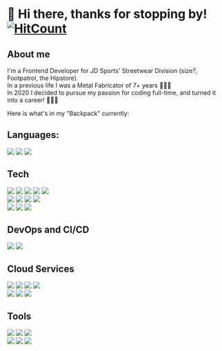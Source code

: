 # 👋 Hi there, thanks for stopping by! [![HitCount](https://hits.dwyl.com/DaleFitzgerald/READMEmd.svg?style=flat-square&show=unique)](http://hits.dwyl.com/DaleFitzgerald/READMEmd)

## About me 
I'm a Frontend Developer for JD Sports' Streetwear Division (size?, Footpatrol, the Hipstore).<br>
In a previous life I was a Metal Fabricator of 7+ years 👨🏽‍🏭 <br>
In 2020 I decided to pursue my passion for coding full-time, and turned it into a career! 👨🏽‍💻 <br>


Here is what's in my "Backpack" currently:
## Languages:
![](https://img.shields.io/badge/-JavaScript-informational?style=for-the-badge&logo=javascript&logoColor=323330&color=F0DB4F)
![](https://img.shields.io/badge/-TypeScript-informational?style=for-the-badge&logo=typescript&logoColor=white&color=007ACC)
![](https://img.shields.io/badge/-Python-informational?style=for-the-badge&logo=python&logoColor=FFE873&color=4B8BBE)

## Tech
![](https://img.shields.io/badge/-HTML-informational?style=for-the-badge&logo=html5&logoColor=white&color=F06529)
![](https://img.shields.io/badge/-CSS-informational?style=for-the-badge&logo=css3&logoColor=white&color=1572B6)
![](https://img.shields.io/badge/-React_JS-informational?style=for-the-badge&logo=react&logoColor=white&color=61DBFB)
![](https://img.shields.io/badge/-Next.js-informational?style=for-the-badge&logo=nextdotjs&logoColor=white&color=000000)
![](https://img.shields.io/badge/-Serverless-informational?style=for-the-badge&logo=serverless&logoColor=white&color=FD5750)
<br>
![](https://img.shields.io/badge/-Redux-informational?style=for-the-badge&logo=redux&logoColor=764ABC&color=593D88)
![](https://img.shields.io/badge/-React_Router-informational?style=for-the-badge&logo=reactrouter&logoColor=white&color=CA4245)
![](https://img.shields.io/badge/-Zod-informational?style=for-the-badge&logo=zod&logoColor=white&color=4299E1)
![](https://img.shields.io/badge/-Zustand-informational?style=for-the-badge&logo=zustand&logoColor=white&color=FF3E00)
<br>
![](https://img.shields.io/badge/-Sass-informational?style=for-the-badge&logo=sass&logoColor=white&color=CD6799)
![](https://img.shields.io/badge/-Styled_Components-informational?style=for-the-badge&logo=styledcomponents&logoColor=white&color=DB7093)
![](https://img.shields.io/badge/-Tailwind_CSS-informational?style=for-the-badge&logo=tailwindcss&logoColor=white&color=38bdf8)

## DevOps and CI/CD
![](https://img.shields.io/badge/-Bitbucket_Pipelines-informational?style=for-the-badge&logo=bitbucket&logoColor=white&color=0052CC)
![](https://img.shields.io/badge/-YAML-informational?style=for-the-badge&logo=yaml&logoColor=white&color=0A0A0A)

## Cloud Services
![](https://img.shields.io/badge/-Lambda-informational?style=for-the-badge&logo=awslambda&logoColor=white&color=FF9900)
![](https://img.shields.io/badge/-DynamoDB-informational?style=for-the-badge&logo=amazondynamodb&logoColor=white&color=4053D6)
![](https://img.shields.io/badge/-Amazon_S3-informational?style=for-the-badge&logo=amazons3&logoColor=569A31&color=232F3E)
![](https://img.shields.io/badge/-API_Gateway-informational?style=for-the-badge&logo=amazonaws&logoColor=white&color=925DED)
<br>
![](https://img.shields.io/badge/-SQS-informational?style=for-the-badge&logo=amazonsqs&logoColor=white&color=FF9900)
![](https://img.shields.io/badge/-CloudWatch-informational?style=for-the-badge&logo=amazoncloudwatch&logoColor=white&color=FF9900)
![](https://img.shields.io/badge/-WAF-informational?style=for-the-badge&logo=amazonaws&logoColor=white&color=F1464B)

## Tools
![](https://img.shields.io/badge/-VS_Code-informational?style=for-the-badge&logo=visualstudiocode&logoColor=007ACC&color=595b5c)
![](https://img.shields.io/badge/-Git-informational?style=for-the-badge&logo=git&logoColor=white&color=F05032)
![](https://img.shields.io/badge/-SourceTree-informational?style=for-the-badge&logo=sourcetree&logoColor=white&color=0052CC)
<br>
![](https://img.shields.io/badge/-NPM-informational?style=for-the-badge&logo=npm&logoColor=white&color=CB3837)
![](https://img.shields.io/badge/-GitHub-informational?style=for-the-badge&logo=github&logoColor=white&color=181717)
![](https://img.shields.io/badge/-Bitbucket-informational?style=for-the-badge&logo=bitbucket&logoColor=white&color=0052CC)
